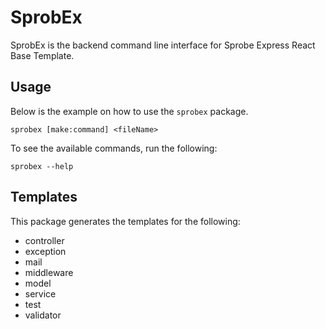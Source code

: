 # SprobEx
SprobEx is the backend command line interface for Sprobe Express React Base Template.

## Usage
Below is the example on how to use the `sprobex` package.
```
sprobex [make:command] <fileName>
```

To see the available commands, run the following:
```
sprobex --help
```

## Templates
This package generates the templates for the following:
- controller
- exception
- mail
- middleware
- model
- service
- test
- validator